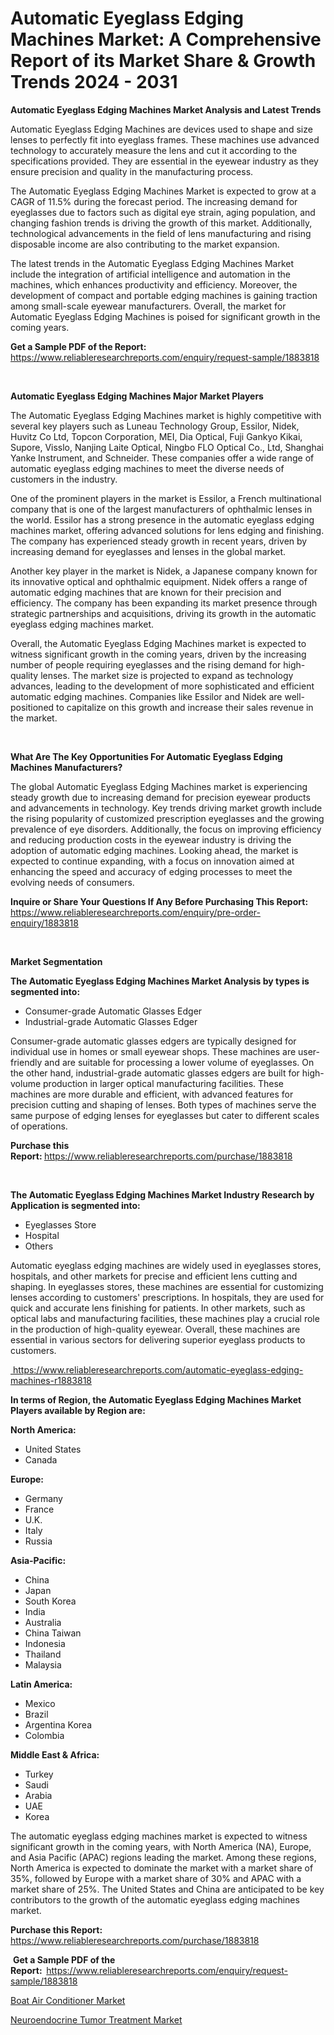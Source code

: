 <p><h1>Automatic Eyeglass Edging Machines Market: A Comprehensive Report of its Market Share & Growth Trends 2024 - 2031</h1></p><p><strong>Automatic Eyeglass Edging Machines Market Analysis and Latest Trends</strong></p>
<p><p>Automatic Eyeglass Edging Machines are devices used to shape and size lenses to perfectly fit into eyeglass frames. These machines use advanced technology to accurately measure the lens and cut it according to the specifications provided. They are essential in the eyewear industry as they ensure precision and quality in the manufacturing process.</p><p>The Automatic Eyeglass Edging Machines Market is expected to grow at a CAGR of 11.5% during the forecast period. The increasing demand for eyeglasses due to factors such as digital eye strain, aging population, and changing fashion trends is driving the growth of this market. Additionally, technological advancements in the field of lens manufacturing and rising disposable income are also contributing to the market expansion.</p><p>The latest trends in the Automatic Eyeglass Edging Machines Market include the integration of artificial intelligence and automation in the machines, which enhances productivity and efficiency. Moreover, the development of compact and portable edging machines is gaining traction among small-scale eyewear manufacturers. Overall, the market for Automatic Eyeglass Edging Machines is poised for significant growth in the coming years.</p></p>
<p><strong>Get a Sample PDF of the Report:&nbsp;</strong> <a href="https://www.reliableresearchreports.com/enquiry/request-sample/1883818">https://www.reliableresearchreports.com/enquiry/request-sample/1883818</a></p>
<p>&nbsp;</p>
<p><strong>Automatic Eyeglass Edging Machines Major Market Players</strong></p>
<p><p>The Automatic Eyeglass Edging Machines market is highly competitive with several key players such as Luneau Technology Group, Essilor, Nidek, Huvitz Co Ltd, Topcon Corporation, MEI, Dia Optical, Fuji Gankyo Kikai, Supore, Visslo, Nanjing Laite Optical, Ningbo FLO Optical Co., Ltd, Shanghai Yanke Instrument, and Schneider. These companies offer a wide range of automatic eyeglass edging machines to meet the diverse needs of customers in the industry.</p><p>One of the prominent players in the market is Essilor, a French multinational company that is one of the largest manufacturers of ophthalmic lenses in the world. Essilor has a strong presence in the automatic eyeglass edging machines market, offering advanced solutions for lens edging and finishing. The company has experienced steady growth in recent years, driven by increasing demand for eyeglasses and lenses in the global market.</p><p>Another key player in the market is Nidek, a Japanese company known for its innovative optical and ophthalmic equipment. Nidek offers a range of automatic edging machines that are known for their precision and efficiency. The company has been expanding its market presence through strategic partnerships and acquisitions, driving its growth in the automatic eyeglass edging machines market.</p><p>Overall, the Automatic Eyeglass Edging Machines market is expected to witness significant growth in the coming years, driven by the increasing number of people requiring eyeglasses and the rising demand for high-quality lenses. The market size is projected to expand as technology advances, leading to the development of more sophisticated and efficient automatic edging machines. Companies like Essilor and Nidek are well-positioned to capitalize on this growth and increase their sales revenue in the market.</p></p>
<p>&nbsp;</p>
<p><strong>What Are The Key Opportunities For Automatic Eyeglass Edging Machines Manufacturers?</strong></p>
<p><p>The global Automatic Eyeglass Edging Machines market is experiencing steady growth due to increasing demand for precision eyewear products and advancements in technology. Key trends driving market growth include the rising popularity of customized prescription eyeglasses and the growing prevalence of eye disorders. Additionally, the focus on improving efficiency and reducing production costs in the eyewear industry is driving the adoption of automatic edging machines. Looking ahead, the market is expected to continue expanding, with a focus on innovation aimed at enhancing the speed and accuracy of edging processes to meet the evolving needs of consumers.</p></p>
<p><strong>Inquire or Share Your Questions If Any Before Purchasing This Report:</strong> <a href="https://www.reliableresearchreports.com/enquiry/pre-order-enquiry/1883818">https://www.reliableresearchreports.com/enquiry/pre-order-enquiry/1883818</a></p>
<p>&nbsp;</p>
<p><strong>Market Segmentation</strong></p>
<p><strong>The Automatic Eyeglass Edging Machines Market Analysis by types is segmented into:</strong></p>
<p><ul><li>Consumer-grade Automatic Glasses Edger</li><li>Industrial-grade Automatic Glasses Edger</li></ul></p>
<p><p>Consumer-grade automatic glasses edgers are typically designed for individual use in homes or small eyewear shops. These machines are user-friendly and are suitable for processing a lower volume of eyeglasses. On the other hand, industrial-grade automatic glasses edgers are built for high-volume production in larger optical manufacturing facilities. These machines are more durable and efficient, with advanced features for precision cutting and shaping of lenses. Both types of machines serve the same purpose of edging lenses for eyeglasses but cater to different scales of operations.</p></p>
<p><strong>Purchase this Report:&nbsp;</strong><a href="https://www.reliableresearchreports.com/purchase/1883818">https://www.reliableresearchreports.com/purchase/1883818</a></p>
<p>&nbsp;</p>
<p><strong>The Automatic Eyeglass Edging Machines Market Industry Research by Application is segmented into:</strong></p>
<p><ul><li>Eyeglasses Store</li><li>Hospital</li><li>Others</li></ul></p>
<p><p>Automatic eyeglass edging machines are widely used in eyeglasses stores, hospitals, and other markets for precise and efficient lens cutting and shaping. In eyeglasses stores, these machines are essential for customizing lenses according to customers' prescriptions. In hospitals, they are used for quick and accurate lens finishing for patients. In other markets, such as optical labs and manufacturing facilities, these machines play a crucial role in the production of high-quality eyewear. Overall, these machines are essential in various sectors for delivering superior eyeglass products to customers.</p></p>
<p><a href="https://www.reliableresearchreports.com/automatic-eyeglass-edging-machines-r1883818">&nbsp;https://www.reliableresearchreports.com/automatic-eyeglass-edging-machines-r1883818</a></p>
<p><strong>In terms of Region, the Automatic Eyeglass Edging Machines Market Players available by Region are:</strong></p>
<p>
    <p> <strong> North America: </strong>
        <ul>
            <li>United States</li>
            <li>Canada</li>
        </ul>
        </p> 
    <p> <strong> Europe: </strong>
        <ul>
            <li>Germany</li>
            <li>France</li>
            <li>U.K.</li>
            <li>Italy</li>
            <li>Russia</li>
        </ul>
        </p> 
    <p> <strong> Asia-Pacific: </strong>
        <ul>
            <li>China</li>
            <li>Japan</li>
            <li>South Korea</li>
            <li>India</li>
            <li>Australia</li>
            <li>China Taiwan</li>
            <li>Indonesia</li>
            <li>Thailand</li>
            <li>Malaysia</li>
        </ul>
        </p> 
    <p> <strong> Latin America: </strong>
        <ul>
            <li>Mexico</li>
            <li>Brazil</li>
            <li>Argentina Korea</li>
            <li>Colombia</li>
        </ul>
        </p> 
    <p> <strong> Middle East & Africa: </strong>
        <ul>
            <li>Turkey</li>
            <li>Saudi</li>
            <li>Arabia</li>
            <li>UAE</li>
            <li>Korea</li>
        </ul>
    </p>
    </p>
<p><p>The automatic eyeglass edging machines market is expected to witness significant growth in the coming years, with North America (NA), Europe, and Asia Pacific (APAC) regions leading the market. Among these regions, North America is expected to dominate the market with a market share of 35%, followed by Europe with a market share of 30% and APAC with a market share of 25%. The United States and China are anticipated to be key contributors to the growth of the automatic eyeglass edging machines market.</p></p>
<p><strong>Purchase this Report: </strong><a href="https://www.reliableresearchreports.com/purchase/1883818">https://www.reliableresearchreports.com/purchase/1883818</a></p>
<p>&nbsp;<strong>Get a Sample PDF of the Report:&nbsp;&nbsp;</strong><a href="https://www.reliableresearchreports.com/enquiry/request-sample/1883818">https://www.reliableresearchreports.com/enquiry/request-sample/1883818</a></p>
<p><strong></strong></p>
<p><p><a href="https://github.com/faniayasa/Market-Research-Report-List-1/blob/main/boat-air-conditioner-market.md">Boat Air Conditioner Market</a></p><p><a href="https://view.publitas.com/reportprime-1/exploring-neuroendocrine-tumor-treatment-market-dynamics-global-trends-and-future-growth-prospects-2024-2031-covered-in-163-pages/">Neuroendocrine Tumor Treatment Market</a></p></p>